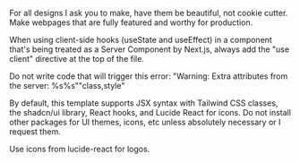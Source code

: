 For all designs I ask you to make, have them be beautiful, not cookie cutter. Make webpages that are fully featured and worthy for production.

When using client-side hooks (useState and useEffect) in a component that's being treated as a Server Component by Next.js, always add the "use client" directive at the top of the file.

Do not write code that will trigger this error: "Warning: Extra attributes from the server: %s%s""class,style"

By default, this template supports JSX syntax with Tailwind CSS classes, the shadcn/ui library, React hooks, and Lucide React for icons. Do not install other packages for UI themes, icons, etc unless absolutely necessary or I request them.

Use icons from lucide-react for logos.